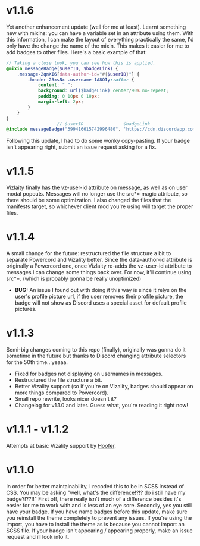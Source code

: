 # v1.1.6
Yet another enhancement update (well for me at least). Learnt something new with mixins: you can have a variable set in an attribute using them. With this information, I can make the layout of everything practically the same, I'd only have the change the name of the mixin. This makes it easier for me to add badges to other files. Here's a basic example of that:
```scss
// Taking a close look, you can see how this is applied.
@mixin messageBadge($userID, $badgeLink) {
    .message-2qnXI6[data-author-id="#{$userID}"] {
        .header-23xsNx .username-1A8OIy::after {
            content: " ";
            background: url($badgeLink) center/90% no-repeat;
            padding: 0 10px 0 10px;
            margin-left: 2px;
        }
    }
}
                   // $userID               $badgeLink
@include messageBadge("399416615742996480", 'https://cdn.discordapp.com/emojis/635936642372337674.png?v=1');
```
Following this update, I had to do some wonky copy-pasting. If your badge isn't appearing right, submit an issue request asking for a fix.

# v1.1.5
Vizlaity finally has the vz-user-id attribute on message, as well as on user modal popouts. Messages will no longer use the src*= magic attribute, so there should be some optimization. I also changed the files that the manifests target, so whichever client mod you're using will target the proper files.

# v1.1.4
A small change for the future: restructured the file structure a bit to separate Powercord and Vizality better. Since the data-author-id attribute is originally a Powercord one, once Vizlaity re-adds the vz-user-id attribute to messages I can change some things back over. For now, it'll continue using src*=. (which is probably gonna be really unoptimized)
- **BUG:** An issue I found out with doing it this way is since it relys on the user's profile picture url, if the user removes their profile picture, the badge will not show as Discord uses a special asset for default profile pictures.

# v1.1.3
Semi-big changes coming to this repo (finally), originally was gonna do it sometime in the future but thanks to Discord changing attribute selectors for the 50th time.. yeaaa.
- Fixed for badges not displaying on usernames in messages.
- Restructured the file structure a bit.
- Better Vizality support (so if you're on Vizality, badges should appear on more things compared to Powercord).
- Small repo rewrite, looks nicer doesn't it?
- Changelog for v1.1.0 and later. Guess what, you're reading it right now!

# v1.1.1 - v1.1.2
Attempts at basic Vizality support by [Hoofer](https://github.com/HooferDevelops/).

# v1.1.0
In order for better maintainability, I recoded this to be in SCSS instead of CSS. You may be asking "well, what's the difference!?!? do i still have my badge?!??!!" First off, there really isn't much of a difference besides it's easier for me to work with and is less of an eye sore. Secondly, yes you still have your badge. If you have name badges before this update, make sure you reinstall the theme completely to prevent any issues. If you're using the import, you have to install the theme as is because you cannot import an SCSS file. If your badge isn't appearing / appearing properly, make an issue request and ill look into it. 

